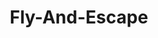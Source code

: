 # Fly-And-Escape
<!DOCTYPE html>
<html lang="en">
<head>
    <meta charset="UTF-8">
    <meta name="viewport" content="width=device-width, initial-scale=1.0">
    <title>Flappy Bird</title>
    <style>
        * {
            margin: 0;
            padding: 0;
            box-sizing: border-box;
        }

        body, html {
            height: 100%;
            display: flex;
            justify-content: center;
            align-items: center;
            background-color: #70c5ce;
        }

        #game-container {
            position: relative;
        }

        canvas {
            border: 2px solid black;
            background-color: #70c5ce;
        }

        #gameOver {
            text-align: center;
            position: absolute;
            top: 50%;
            left: 50%;
            transform: translate(-50%, -50%);
            color: white;
        }

        button {
            padding: 10px 20px;
            font-size: 16px;
            cursor: pointer;
        }
    </style>
</head>
<body>
    <div id="game-container">
        <canvas id="gameCanvas"></canvas>
        <div id="gameOver" style="display: none;">
            <h1>Game Over</h1>
            <button onclick="restartGame()">Restart</button>
        </div>
    </div>

    <script>
        const canvas = document.getElementById('gameCanvas');
        const ctx = canvas.getContext('2d');
        const gameOverDiv = document.getElementById('gameOver');

        canvas.width = 400;
        canvas.height = 600;

        let bird;
        let pipes = [];
        let score = 0;
        let gameOver = false;

        const GRAVITY = 0.25;
        const FLAP_STRENGTH = -4.5;
        const PIPE_WIDTH = 50;
        const PIPE_SPACING = 150; // The minimum gap height between pipes
        const MIN_GAP_HEIGHT = 100; // The guaranteed minimum gap for the bird to pass through

        // Load images for textures
        const birdImage = new Image();
        const pipeImage = new Image();
        const backgroundImage = new Image();

        // Use event listeners to ensure images are fully loaded before using them
        let imagesLoaded = 0;
        const totalImages = 3;

        function checkImagesLoaded() {
            imagesLoaded++;
            if (imagesLoaded === totalImages) {
                startGame();
            }
        }

        birdImage.src = 'bird.png';  // Replace with actual image path
        birdImage.onload = checkImagesLoaded;

        pipeImage.src = 'pipe.png';  // Replace with actual image path
        pipeImage.onload = checkImagesLoaded;

        backgroundImage.src = 'background.png';  // Replace with actual image path
        backgroundImage.onload = checkImagesLoaded;

        // Initialize event listeners after images are loaded
        function startGame() {
            bird = new Bird();
            document.addEventListener('keydown', flapBird);
            document.addEventListener('click', flapBird);
            animate();
        }

        function flapBird() {
            if (gameOver || !bird) return;
            bird.velocity = FLAP_STRENGTH;
        }

        function Bird() {
            this.x = 50;
            this.y = canvas.height / 2;
            this.width = 40;  // Adjust size based on the image
            this.height = 40;  // Adjust size based on the image
            this.velocity = 0;
            this.update = function() {
                this.velocity += GRAVITY;
                this.y += this.velocity;
                if (this.y + this.height > canvas.height) {
                    gameOverState();
                }
            };
            this.draw = function() {
                ctx.drawImage(birdImage, this.x, this.y, this.width, this.height);
            };
        }

        function Pipe() {
            this.width = PIPE_WIDTH;

            // Ensure the gap is wide enough (top and bottom pipe heights adjusted accordingly)
            const topHeight = Math.floor(Math.random() * (canvas.height - MIN_GAP_HEIGHT - PIPE_SPACING));
            this.topHeight = topHeight;
            this.bottomHeight = canvas.height - topHeight - PIPE_SPACING;

            // If the gap is too small, move the bottom pipe down to fix the issue
            if (this.bottomHeight < MIN_GAP_HEIGHT) {
                this.topHeight = canvas.height - MIN_GAP_HEIGHT - PIPE_SPACING;
                this.bottomHeight = MIN_GAP_HEIGHT;
            }

            this.x = canvas.width;

            this.update = function() {
                this.x -= 2; // Move the pipe to the left
            };

            this.draw = function() {
                ctx.drawImage(pipeImage, this.x, 0, this.width, this.topHeight); // Top pipe
                ctx.drawImage(pipeImage, this.x, canvas.height - this.bottomHeight, this.width, this.bottomHeight); // Bottom pipe
            };
        }

        function detectCollision(pipe) {
            if (bird.x + bird.width > pipe.x && bird.x < pipe.x + pipe.width) {
                if (bird.y < pipe.topHeight || bird.y + bird.height > canvas.height - pipe.bottomHeight) {
                    return true;
                }
            }
            return false;
        }

        function gameOverState() {
            gameOver = true;
            gameOverDiv.style.display = 'block';
        }

        function restartGame() {
            bird = new Bird();
            pipes = [];
            score = 0;
            gameOver = false;
            gameOverDiv.style.display = 'none';
            animate();
        }

        function animate() {
            if (gameOver) return;
            
            ctx.clearRect(0, 0, canvas.width, canvas.height);
            ctx.drawImage(backgroundImage, 0, 0, canvas.width, canvas.height); // Draw background
            bird.update();
            bird.draw();

            // Create new pipes with some randomness to their appearance
            if (Math.random() < 0.02) {
                pipes.push(new Pipe());
            }

            // Update and draw pipes
            pipes.forEach((pipe, index) => {
                pipe.update();
                pipe.draw();

                // Remove pipes when they go off-screen
                if (pipe.x + pipe.width < 0) {
                    pipes.splice(index, 1);
                    score++;
                }

                // Check for collision with the pipes
                if (detectCollision(pipe)) {
                    gameOverState();
                }
            });

            // Display score
            ctx.fillStyle = 'black';
            ctx.font = '20px Arial';
            ctx.fillText('Score: ' + score, 10, 30);

            // Continue the animation
            requestAnimationFrame(animate);
        }
    </script>
</body>
</html>
